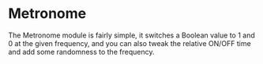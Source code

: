 # Metronome

The Metronome module is fairly simple, it switches a Boolean value to 1 and 0 at the given frequency, and you can also tweak the relative ON/OFF time and add some randomness to the frequency.

